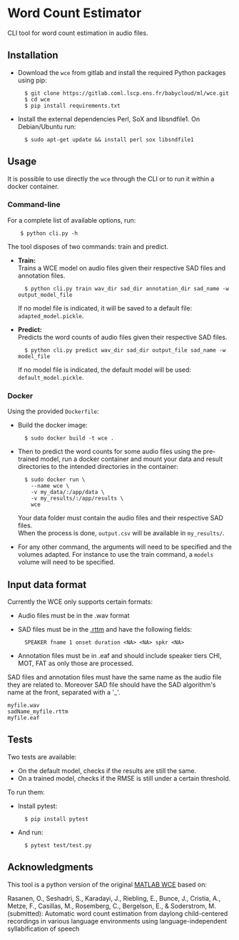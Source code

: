 # Word Count Estimator

CLI tool for word count estimation in audio files.


## Installation

- Download the `wce` from gitlab and install the required Python packages using pip:

        $ git clone https://gitlab.coml.lscp.ens.fr/babycloud/ml/wce.git
        $ cd wce
        $ pip install requirements.txt

- Install the external dependencies Perl, SoX and libsndfile1. On Debian/Ubuntu
run:

        $ sudo apt-get update && install perl sox libsndfile1


## Usage

It is possible to use directly the `wce` through the CLI or to run it within a
docker container.

### Command-line

For a complete list of available options, run:

        $ python cli.py -h

The tool disposes of two commands: train and predict.

- **Train:**  
    Trains a WCE model on audio files given their respective SAD files and annotation
    files.

        $ python cli.py train wav_dir sad_dir annotation_dir sad_name -w output_model_file

    If no model file is indicated, it will be saved to a default file: 
    `adapted_model.pickle`.

- **Predict:**  
    Predicts the word counts of audio files given their respective SAD files.

        $ python cli.py predict wav_dir sad_dir output_file sad_name -w model_file

    If no model file is indicated, the default model will be used: 
    `default_model.pickle`.

### Docker

Using the provided `Dockerfile`:

- Build the docker image:

        $ sudo docker build -t wce .

- Then to predict the word counts for some audio files using the pre-trained 
model, run a docker container and mount your data and result directories to the
intended directories in the container:

        $ sudo docker run \
          --name wce \
          -v my_data/:/app/data \
          -v my_results/:/app/results \
          wce
    Your data folder must contain the audio files and their respective SAD files.  
    When the process is done, `output.csv` will be available in `my_results/`.

- For any other command, the arguments will need to be specified and the volumes
adapted. For instance to use the train command, a `models` volume will need to be
specified.


## Input data format

Currently the WCE only supports certain formats:
- Audio files must be in the .wav format
- SAD files must be in the [.rttm](https://catalog.ldc.upenn.edu/docs/LDC2004T12/RTTM-format-v13.pdf)
and have the following fields:

        SPEAKER fname 1 onset duration <NA> <NA> spkr <NA> 

- Annotation files must be in .eaf and should include speaker tiers CHI, MOT,
FAT as only those are processed.

SAD files and annotation files must have the same name as the audio file they are
related to. Moreover SAD file should have the SAD algorithm's name at the front,
separated with a '_'.
    
    myfile.wav
    sadName_myfile.rttm
    myfile.eaf


## Tests

Two tests are available:

- On the default model, checks if the results are still the same.
- On a trained model, checks if the RMSE is still under a certain threshold.

To run them:

- Install pytest:

        $ pip install pytest

- And run:

        $ pytest test/test.py


## Acknowledgments

This tool is a python version of the original [MATLAB WCE](https://github.com/aclew/WCE_VM)
based on:

Rasanen, O., Seshadri, S., Karadayi, J., Riebling, E., Bunce, J., Cristia, A.,
Metze, F., Casillas, M., Rosemberg, C., Bergelson, E., & Soderstrom, M. (submitted):
Automatic word count estimation from daylong child-centered recordings in
various language environments using language-independent syllabification of speech
